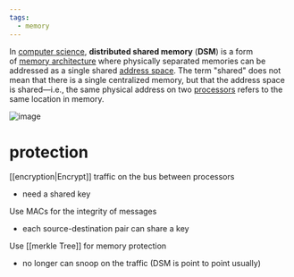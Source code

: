 ```yaml
---
tags:
  - memory
---
```

In [computer science](https://en.wikipedia.org/wiki/Computer_science "Computer science"), **distributed shared memory** (**DSM**) is a form of [memory architecture](https://en.wikipedia.org/wiki/Memory_architecture "Memory architecture") where physically separated memories can be addressed as a single shared [address space](https://en.wikipedia.org/wiki/Address_space "Address space"). The term "shared" does not mean that there is a single centralized memory, but that the address space is shared—i.e., the same physical address on two [processors](https://en.wikipedia.org/wiki/Processor_(computing) "Processor (computing)") refers to the same location in memory.

![image](https://www.researchgate.net/publication/2451302/figure/fig2/AS:279882606104581@1443740621557/Structure-of-a-DSM-multiprocessor-using-distributed-directories-Each-processing-node.png)


# protection

[[encryption|Encrypt]] traffic on the bus between processors
- need a shared key

Use MACs for the integrity of messages
- each source-destination pair can share a key

Use [[merkle Tree]] for memory protection
- no longer can snoop on the traffic (DSM is point to point usually)



